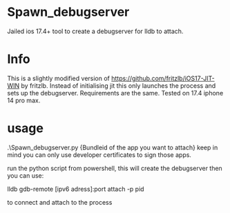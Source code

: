 # Spawn_debugserver
Jailed ios 17.4+ tool to create a debugserver for lldb to attach.

# Info 
This is a slightly modified version of https://github.com/fritzlb/iOS17-JIT-WIN by fritzlb. Instead of initialising jit this only launches the process and sets up the debugserver.
Requirements are the same. Tested on 17.4 iphone 14 pro max.

# usage
.\Spawn_debugserver.py {Bundleid of the app you want to attach}
keep in mind you can only use developer certificates to sign those apps.

run the python script from powershell, this will create the debugserver then you can use:

lldb
gdb-remote [ipv6 adress]:port 
attach -p pid

to connect and attach to the process


